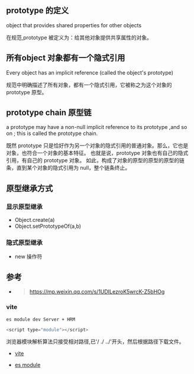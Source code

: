 ## prototype 的定义

object that provides shared properties for other objects

在规范,prototype 被定义为：给其他对象提供共享属性的对象。


## 所有object 对象都有一个隐式引用
Every object has an implicit reference (called the object's prototype)

规范中明确描述了所有对象，都有一个隐式引用，它被称之为这个对象的prototype 原型。


## prototype chain 原型链

a prototype may have a non-null implicit reference to its prototype ,and so on ;
this is called the prototype chain.

既然 prototype 只是恰好作为另一个对象的隐式引用的普通对象。那么，它也是对象，也符合一个对象的基本特征。
也就是说，prototype 对象也有自己的隐式引用，有自己的 prototype 对象。
如此，构成了对象的原型的原型的原型的链条，直到某个对象的隐式引用为 null，整个链条终止。

## 原型继承方式

### 显示原型继承

* Object.create(a)
* Object.setPrototypeOf(a,b)

### 隐式原型继承

* new 操作符

## 参考

* > https://mp.weixin.qq.com/s/1UDILezroK5wrcK-Z5bHOg


### vite

`es module dev Server + HRM`

```js
<script type="module"></script>
```

浏览器模块解析算法只接受相对路径,已'/ ./ ../'开头，然后根据路径下载文件。

* [vite](https://z3rog.tech/blog/2020/simple-vite.html#loadmodulemiddleware) 

* [es module](https://hacks.mozilla.org/2018/03/es-modules-a-cartoon-deep-dive/)

